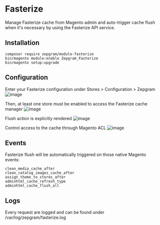 # Fasterize #

Manage Fasterize cache from Magento admin and auto-trigger cache flush when it's necessary by using the Fasterize API service.

## Installation
```
composer require zepgram/module-fasterize
bin/magento module:enable Zepgram_Fasterize
bin/magento setup:upgrade
```

## Configuration
Enter your Fasterize configuration under Stores > Configuration > Zepgram
![image](https://user-images.githubusercontent.com/16258478/67890243-a377be80-fb50-11e9-85f9-8b261d061030.png)

Then, at least one store must be enabled to access the Fasterize cache manager
![image](https://user-images.githubusercontent.com/16258478/67890231-9c50b080-fb50-11e9-82b9-89d3ce8938b2.png)

Flush action is explicitly rendered
![image](https://user-images.githubusercontent.com/16258478/67903759-bbf5d200-fb6c-11e9-9522-20a598c12e67.png)

Control access to the cache through Magento ACL
![image](https://user-images.githubusercontent.com/16258478/67896147-10dd1c80-fb5c-11e9-9dcf-04b033918bc9.png)

## Events

Fasterize flush will be automatically triggered on those native Magento events:

``clean_media_cache_after``<br>
``clean_catalog_images_cache_after``<br>
``assign_theme_to_stores_after``<br>
``adminhtml_cache_refresh_type``<br>
``adminhtml_cache_flush_all``<br>

## Logs
Every request are logged and can be found under /var/log/zepgram/fasterize.log